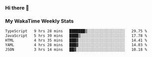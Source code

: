 ### Hi there 👋

<!--
**royschrauwen/royschrauwen** is a ✨ _special_ ✨ repository because its `README.md` (this file) appears on your GitHub profile.

Here are some ideas to get you started:

- 🔭 I’m currently working on ...
- 🌱 I’m currently learning ...
- 👯 I’m looking to collaborate on ...
- 🤔 I’m looking for help with ...
- 💬 Ask me about ...
- 📫 How to reach me: ...
- 😄 Pronouns: ...
- ⚡ Fun fact: ...
-->


### My WakaTime Weekly Stats
<!--START_SECTION:waka-->

```txt
TypeScript   9 hrs 28 mins   ███████▒░░░░░░░░░░░░░░░░░   29.75 %
JavaScript   5 hrs 39 mins   ████▒░░░░░░░░░░░░░░░░░░░░   17.78 %
HTML         4 hrs 35 mins   ███▓░░░░░░░░░░░░░░░░░░░░░   14.41 %
YAML         4 hrs 28 mins   ███▓░░░░░░░░░░░░░░░░░░░░░   14.03 %
JSON         3 hrs 14 mins   ██▓░░░░░░░░░░░░░░░░░░░░░░   10.18 %
```

<!--END_SECTION:waka-->
